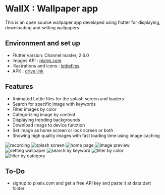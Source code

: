 # WallX : Wallpaper app

This is an open source wallpaper app developed using flutter for displaying, downloading and setting wallpapers

## Environment and set up

- Flutter varsion: Channel master, 2.6.0
- Images API : [pixles.com](https://www.pexels.com/)
- Illustrations and icons : [lottiefiles](https://lottiefiles.com/)
- APK : [drive link](https://drive.google.com/file/d/1ursd6E-d6UVI7_pmoEdHhl1TRuouy8bt/view?usp=sharing)

## Features

- Animated Lottie files for the splash screen and loaders
- Search for specific image with keywords
- Filter images by color
- Categorizing image by content
- Displaying trending backgrounds
- Download image to device function
- Set image as home screen or lock screen or both
- Showing high quality images with fast loading time using image caching

![recording](/screenshots/video.gif?v=4&s=200)
![splash screen](/screenshots/splash.png?v=4&s=200)
![home page](/screenshots/home.png?v=4&s=200)
![image preview](/screenshots/image.png?v=4&s=200)
![setting wallpaper](/screenshots/actions.png?v=4&s=200)
![search by keyword](/screenshots/search.png?v=4&s=200)
![filter by color](/screenshots/color.png?v=4&s=200)
![filter by category](/screenshots/category.png?v=4&s=200)


## To-Do

- signup to pixels.com and get a free API key and paste it at data.dart folder